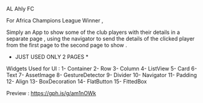 AL Ahly FC

For Africa Champions League Winner , 

Simply an App to show some of the club players with their details in a separate page , using the navigator to send the details of the clicked player from the first page to the second page to show . 

* JUST USED ONLY 2 PAGES *

Widgets Used for UI : 
1- Container 
2- Row
3- Column
4- ListView 
5- Card
6- Text
7- AssetImage
8- GestureDetector
9- Divider 
10- Navigator 
11- Padding
12- Align
13- BoxDecoration
14- FlatButton
15- FittedBox

Preview : 
https://gph.is/g/am1nOWk
